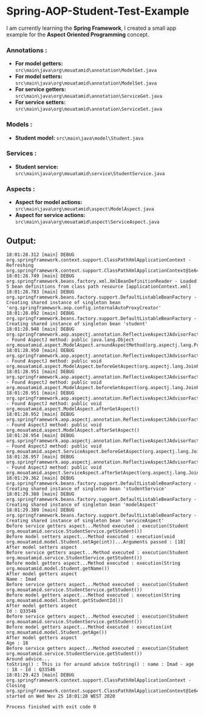 # Spring-AOP-Student-Test-Example

I am currently learning the **Spring Framework**, I created a small app example for the **Aspect Oriented Programming** concept.

### Annotations : ###
- **For model getters:** `src\main\java\org\mouatamid\annotation\ModelGet.java`
- **For model setters:** `src\main\java\org\mouatamid\annotation\ModelSet.java`
- **For service getters:** `src\main\java\org\mouatamid\annotation\ServiceGet.java`
- **For service setters:** `src\main\java\org\mouatamid\annotation\ServiceSet.java`

### Models : ###
- **Student model:** `src\main\java\model\Student.java`

### Services : ###
- **Student service:** `src\main\java\org\mouatamid\service\StudentService.java`

### Aspects : ###
- **Aspect for model actions:** `src\main\java\org\mouatamid\aspect\ModelAspect.java`
- **Aspect for service actions:** `src\main\java\org\mouatamid\aspect\ServiceAspect.java`

## Output:
```
18:01:28.312 [main] DEBUG org.springframework.context.support.ClassPathXmlApplicationContext - Refreshing org.springframework.context.support.ClassPathXmlApplicationContext@1e643faf
18:01:28.749 [main] DEBUG org.springframework.beans.factory.xml.XmlBeanDefinitionReader - Loaded 5 bean definitions from class path resource [applicationContext.xml]
18:01:28.783 [main] DEBUG org.springframework.beans.factory.support.DefaultListableBeanFactory - Creating shared instance of singleton bean 'org.springframework.aop.config.internalAutoProxyCreator'
18:01:28.892 [main] DEBUG org.springframework.beans.factory.support.DefaultListableBeanFactory - Creating shared instance of singleton bean 'student'
18:01:28.948 [main] DEBUG org.springframework.aop.aspectj.annotation.ReflectiveAspectJAdvisorFactory - Found AspectJ method: public java.lang.Object org.mouatamid.aspect.ModelAspect.aroundAspectMethod(org.aspectj.lang.ProceedingJoinPoint)
18:01:28.950 [main] DEBUG org.springframework.aop.aspectj.annotation.ReflectiveAspectJAdvisorFactory - Found AspectJ method: public void org.mouatamid.aspect.ModelAspect.beforeGetAspect(org.aspectj.lang.JoinPoint)
18:01:28.951 [main] DEBUG org.springframework.aop.aspectj.annotation.ReflectiveAspectJAdvisorFactory - Found AspectJ method: public void org.mouatamid.aspect.ModelAspect.beforeSetAspect(org.aspectj.lang.JoinPoint)
18:01:28.951 [main] DEBUG org.springframework.aop.aspectj.annotation.ReflectiveAspectJAdvisorFactory - Found AspectJ method: public void org.mouatamid.aspect.ModelAspect.afterGetAspect()
18:01:28.952 [main] DEBUG org.springframework.aop.aspectj.annotation.ReflectiveAspectJAdvisorFactory - Found AspectJ method: public void org.mouatamid.aspect.ModelAspect.afterSetAspect()
18:01:28.954 [main] DEBUG org.springframework.aop.aspectj.annotation.ReflectiveAspectJAdvisorFactory - Found AspectJ method: public void org.mouatamid.aspect.ServiceAspect.beforeGetAspect(org.aspectj.lang.JoinPoint)
18:01:28.957 [main] DEBUG org.springframework.aop.aspectj.annotation.ReflectiveAspectJAdvisorFactory - Found AspectJ method: public void org.mouatamid.aspect.ServiceAspect.afterSetAspect(org.aspectj.lang.JoinPoint)
18:01:29.362 [main] DEBUG org.springframework.beans.factory.support.DefaultListableBeanFactory - Creating shared instance of singleton bean 'studentService'
18:01:29.388 [main] DEBUG org.springframework.beans.factory.support.DefaultListableBeanFactory - Creating shared instance of singleton bean 'modelAspect'
18:01:29.389 [main] DEBUG org.springframework.beans.factory.support.DefaultListableBeanFactory - Creating shared instance of singleton bean 'serviceAspect'
Before service getters aspect...Method executed : execution(Student org.mouatamid.service.StudentService.getStudent())
Before model setters aspect...Method executed : execution(void org.mouatamid.model.Student.setAge(int))...Arguments passed : [18]
After model setters aspect
Before service getters aspect...Method executed : execution(Student org.mouatamid.service.StudentService.getStudent())
Before model getters aspect...Method executed : execution(String org.mouatamid.model.Student.getName())
After model getters aspect
Name : Imad
Before service getters aspect...Method executed : execution(Student org.mouatamid.service.StudentService.getStudent())
Before model getters aspect...Method executed : execution(String org.mouatamid.model.Student.getStudentId())
After model getters aspect
Id : Q33546
Before service getters aspect...Method executed : execution(Student org.mouatamid.service.StudentService.getStudent())
Before model getters aspect...Method executed : execution(int org.mouatamid.model.Student.getAge())
After model getters aspect
Age : 18
Before service getters aspect...Method executed : execution(Student org.mouatamid.service.StudentService.getStudent())
Around advice...
toString() : This is for around advice toString() : name : Imad - age : 18 - Id : Q33546
18:01:29.423 [main] DEBUG org.springframework.context.support.ClassPathXmlApplicationContext - Closing org.springframework.context.support.ClassPathXmlApplicationContext@1e643faf, started on Wed Nov 25 18:01:28 WEST 2020

Process finished with exit code 0
```
